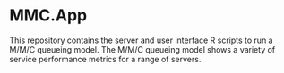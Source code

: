 MMC.App
==================
This repository contains the server and user interface R scripts to run a M/M/C queueing model. 
The M/M/C queueing model shows a variety of service performance metrics for a range of servers.
